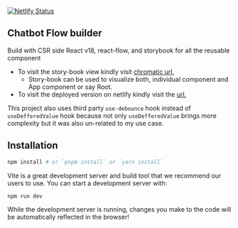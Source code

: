 [![Netlify Status](https://api.netlify.com/api/v1/badges/797c0d93-20a9-4fb5-bb52-5a35532e458d/deploy-status)](https://app.netlify.com/sites/chatbot-flow-builder-storybook/deploys)


## Chatbot Flow builder

Build with CSR side React v18, react-flow, and storybook for all the reusable component

- To visit the story-book view kindly visit [chromatic url.](https://663cfbee0db27ed66a484fc0-vmodbfxiyp.chromatic.com/)
  - Story-book can be used to visualize both, individual component and App component or say Root.
- To visit the deployed version on netlify kindly visit the [url.](https://chatbot-flow-builder-storybook.netlify.app/)

This project also uses third party `use-debounce` hook instead of `useDefferedValue` hook because not only `useDefferedValue` brings more complexity but it was also un-related to my use case.

## Installation

```bash
npm install # or `pnpm install` or `yarn install`
```

Vite is a great development server and build tool that we recommend our users to
use. You can start a development server with:

```bash
npm run dev
```

While the development server is running, changes you make to the code will be
automatically reflected in the browser!
